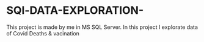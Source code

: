 # SQl-DATA-EXPLORATION-
This project is made by me in MS SQL Server. In this project I explorate data of Covid Deaths &amp; vacination 
